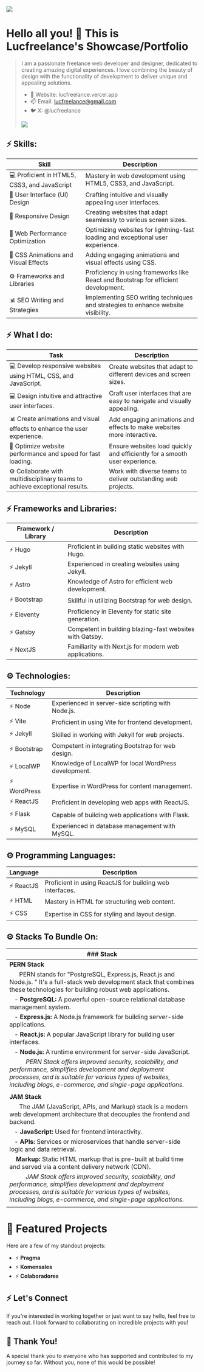 ![](insert_image_url_here)
# Hello all you! 👋 This is Lucfreelance's Showcase/Portfolio

> I am a passionate freelance web developer and designer, dedicated to creating amazing digital experiences. I love combining the beauty of design with the functionality of development to deliver unique and appealing solutions.
>
> - 🎯 Website: lucfreelance.vercel.app
> - 📫 Email: lucfreelance@gmail.com
> - 🐦 X: @lucfreelance
>
>![](https://i.imgur.com/Vp82E1D.jpg)
>

## ⚡ Skills:

| Skill                                       | Description                                                             |
|---------------------------------------------|-------------------------------------------------------------------------|
| 💻 Proficient in HTML5, CSS3, and JavaScript | Mastery in web development using HTML5, CSS3, and JavaScript.           |
| 🎨 User Interface (UI) Design               | Crafting intuitive and visually appealing user interfaces.              |
| 📱 Responsive Design                        | Creating websites that adapt seamlessly to various screen sizes.         |
| 🚀 Web Performance Optimization             | Optimizing websites for lightning-fast loading and exceptional user experience. |
| 🎥 CSS Animations and Visual Effects        | Adding engaging animations and visual effects using CSS.                 |
| ⚙️ Frameworks and Libraries                | Proficiency in using frameworks like React and Bootstrap for efficient development. |
| 📊 SEO Writing and Strategies               | Implementing SEO writing techniques and strategies to enhance website visibility. |

## ⚡ What I do:
| Task                                                      | Description                                        |
|-----------------------------------------------------------|----------------------------------------------------|
| 💻 Develop responsive websites using HTML, CSS, and JavaScript.  | Create websites that adapt to different devices and screen sizes. |
| 💻 Design intuitive and attractive user interfaces.            | Craft user interfaces that are easy to navigate and visually appealing. |
| 📊 Create animations and visual effects to enhance the user experience. | Add engaging animations and effects to make websites more interactive. |
| 🚀 Optimize website performance and speed for fast loading.    | Ensure websites load quickly and efficiently for a smooth user experience. |
| ⚙️ Collaborate with multidisciplinary teams to achieve exceptional results. | Work with diverse teams to deliver outstanding web projects. |

## ⚡ Frameworks and Libraries:

| Framework / Library | Description                                           |
|----------------------|-------------------------------------------------------|
| ⚡️ Hugo              | Proficient in building static websites with Hugo.    |
| ⚡️ Jekyll            | Experienced in creating websites using Jekyll.      |
| ⚡️ Astro             | Knowledge of Astro for efficient web development.    |
| ⚡️ Bootstrap         | Skillful in utilizing Bootstrap for web design.      |
| ⚡️ Eleventy          | Proficiency in Eleventy for static site generation.  |
| ⚡️ Gatsby            | Competent in building blazing-fast websites with Gatsby. |
| ⚡️ NextJS            | Familiarity with Next.js for modern web applications. |

## ⚙️ Technologies:

| Technology    | Description                                           |
|---------------|-------------------------------------------------------|
| ⚡️ Node        | Experienced in server-side scripting with Node.js.   |
| ⚡️ Vite        | Proficient in using Vite for frontend development.    |
| ⚡️ Jekyll      | Skilled in working with Jekyll for web projects.     |
| ⚡️ Bootstrap   | Competent in integrating Bootstrap for web design.    |
| ⚡️ LocalWP     | Knowledge of LocalWP for local WordPress development. |
| ⚡️ WordPress   | Expertise in WordPress for content management.        |
| ⚡️ ReactJS     | Proficient in developing web apps with ReactJS.      |
| ⚡️ Flask       | Capable of building web applications with Flask.      |
| ⚡️ MySQL       | Experienced in database management with MySQL.       |

## ⚙️ Programming Languages:

| Language   | Description                                           |
|------------|-------------------------------------------------------|
| ⚡️ ReactJS  | Proficient in using ReactJS for building web interfaces. |
| ⚡️ HTML     | Mastery in HTML for structuring web content.         |
| ⚡️ CSS      | Expertise in CSS for styling and layout design.      |

## ⚙️ Stacks To Bundle On:

| ### Stack                                                                                                                                  |
|----------------------------------------------------------------------------------------------------------------------------------------|
| **PERN Stack** | 
| &nbsp;&nbsp;&nbsp;&nbsp;&nbsp;&nbsp;PERN stands for "PostgreSQL, Express.js, React.js and Node.js. " It's a full-stack web development stack that combines these technologies for building robust web applications.
| &nbsp;&nbsp;&nbsp;- **PostgreSQL:** A powerful open-source relational database management system.
| &nbsp;&nbsp;&nbsp;- **Express.js:** A Node.js framework for building server-side applications.
| &nbsp;&nbsp;&nbsp;- **React.js:** A popular JavaScript library for building user interfaces.
| &nbsp;&nbsp;&nbsp;- **Node.js:** A runtime environment for server-side JavaScript.
| &nbsp;&nbsp;&nbsp;&nbsp;&nbsp;&nbsp;&nbsp;&nbsp;&nbsp; _PERN Stack offers improved security, scalability, and performance, simplifies development and deployment processes, and is suitable for various types of websites, including blogs, e-commerce, and single-page applications._ |
||
| **JAM Stack**  |
| &nbsp;&nbsp;&nbsp;&nbsp;&nbsp;&nbsp;The JAM (JavaScript, APIs, and Markup) stack is a modern web development architecture that decouples the frontend and backend.
| &nbsp;&nbsp;&nbsp;- **JavaScript:** Used for frontend interactivity.
| &nbsp;&nbsp;&nbsp;- **APIs:** Services or microservices that handle server-side logic and data retrieval.
| &nbsp;&nbsp;&nbsp; **Markup:** Static HTML markup that is pre-built at build time and served via a content delivery network (CDN).
| &nbsp;&nbsp;&nbsp;&nbsp;&nbsp;&nbsp;&nbsp;&nbsp;&nbsp; _JAM Stack offers improved security, scalability, and performance, simplifies development and deployment processes, and is suitable for various types of websites, including blogs, e-commerce, and single-page applications._ |
||

# 🎯 Featured Projects

Here are a few of my standout projects:
- ⚡️ **Pragma**
- ⚡️ **Komensales**
- ⚡️ **Colaboradores**

## ⚡ Let's Connect

If you're interested in working together or just want to say hello, feel free to reach out. I look forward to collaborating on incredible projects with you!

## 🎉 Thank You!

A special thank you to everyone who has supported and contributed to my journey so far. Without you, none of this would be possible!
